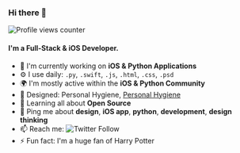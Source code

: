 ### Hi there 👋

![Profile views counter](https://caneco.dev/github-profile-view-counter.svg)

#### I'm a Full-Stack & iOS Developer.

- 🏢 I'm currently working on **iOS & Python Applications**
- ⚙️ I use daily: `.py`, `.swift`, `.js`, `.html`, `.css`, `.psd`
- 🌍 I'm mostly active within the **iOS & Python Community**
- 💅 Designed: Personal Hygiene, [Personal Hygiene](https://www.northmeetssouth.audio)
- 🌱 Learning all about **Open Source**
- 💬 Ping me about **design**, **iOS app**, **python**, **development**, **design thinking**
- 📫 Reach me: ![Twitter Follow](https://img.shields.io/twitter/follow/arataeb?label=Follow&style=social)
- ⚡️ Fun fact: I'm a huge fan of Harry Potter
